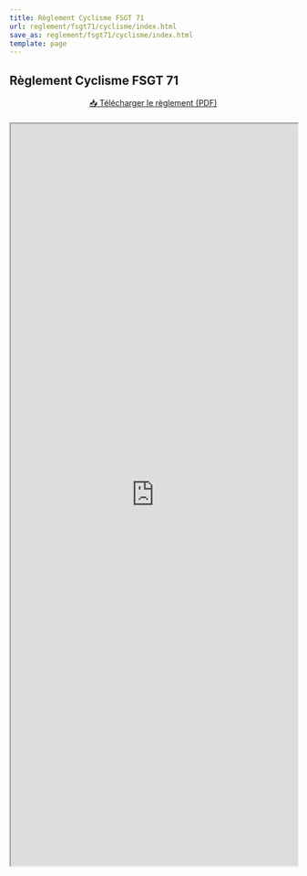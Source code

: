 ```yaml
---
title: Règlement Cyclisme FSGT 71
url: reglement/fsgt71/cyclisme/index.html
save_as: reglement/fsgt71/cyclisme/index.html
template: page
---
```


## <i class="fas fa-book"></i> Règlement Cyclisme FSGT 71

<div style="text-align: center; margin-bottom: 20px;">
        <a href="https://drive.google.com/file/d/1Iub0vKY3gS_I9oqLuz8Y5UTQX3SvPzKK/view?usp=sharing" class="btn btn-primary">
        📥 Télécharger le règlement (PDF)
    </a>
</div>

<iframe src="https://drive.google.com/file/d/1Iub0vKY3gS_I9oqLuz8Y5UTQX3SvPzKK/preview" width="100%" height="1300px" frameborder="1"></iframe>
